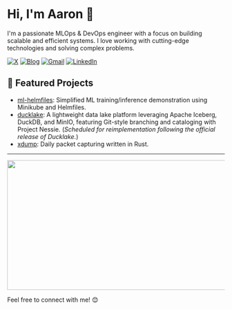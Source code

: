 # Hi, I'm Aaron 👋

I'm a passionate MLOps & DevOps engineer with a focus on building scalable and efficient systems. I love working with cutting-edge technologies and solving complex problems.

[![X](https://img.shields.io/badge/x-%230077B5.svg?style=for-the-badge&logo=x&logoColor=white)](https://x.com/pilcloud) 
[![Blog](https://img.shields.io/badge/blog-040d04?style=for-the-badge&logo=github)](https://ziwon.github.io) 
[![Gmail](https://img.shields.io/badge/gmail-D14836?style=for-the-badge&logo=gmail&logoColor=white)](mailto:yngpil.yoon@gmail.com) 
[![LinkedIn](https://img.shields.io/badge/LinkedIn-%230077B5.svg?style=for-the-badge&logo=linkedin&logoColor=white)](https://www.linkedin.com/in/yeongpil-yoon/)

## 🌟 Featured Projects
- [ml-helmfiles](https://github.com/ziwon/ml-helmfiles): Simplified ML training/inference demonstration using Minikube and Helmfiles.
- [ducklake](https://github.com/ziwon/ducklake): A lightweight data lake platform leveraging Apache Iceberg, DuckDB, and MinIO, featuring Git-style branching and cataloging with Project Nessie. (*Scheduled for reimplementation following the official release of Ducklake.*)
- [xdump](https://github.com/ziwon/xdump): Daily packet capturing written in Rust.
---

<a href="https://www.gitanimals.org/en_US?utm_medium=image&utm_source=ziwon&utm_content=farm">
<img
  src="https://render.gitanimals.org/farms/ziwon"
  width="600"
  height="300"
/>
</a>

Feel free to connect with me! 😊
